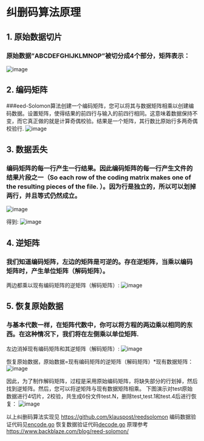 
# 纠删码算法原理

## 1. 原始数据切片

### 原始数据”ABCDEFGHIJKLMNOP”被切分成4个部分，矩阵表示：
![image](https://github.com/larkguo/Algorithms/EC/data/原始数据矩阵.png)

## 2. 编码矩阵

###eed-Solomon算法创建一个编码矩阵，您可以将其与数据矩阵相乘以创建编码数据。设置矩阵，使得结果的前四行与输入的前四行相同。这意味着数据保持不变，而它真正做的就是计算奇偶校验。结果是一个矩阵，其行数比原始行多两奇偶校验行.
![image](https://github.com/larkguo/Algorithms/EC/data/原始编码矩阵.png)

## 3. 数据丢失

### 编码矩阵的每一行产生一行结果。因此编码矩阵的每一行产生文件的结果片段之一（So each row of the coding matrix makes one of the resulting pieces of the file. ）。因为行是独立的，所以可以划掉两行，并且等式仍然成立。
![image](https://github.com/larkguo/Algorithms/EC/data/丢失数据.png)

得到:
![image](https://github.com/larkguo/Algorithms/EC/data/丢失数据后的矩阵关系.png)

## 4. 逆矩阵

### 我们知道编码矩阵，左边的矩阵是可逆的。存在逆矩阵，当乘以编码矩阵时，产生单位矩阵（解码矩阵）。
两边都乘以现有编码矩阵的逆矩阵（解码矩阵）:
![image](https://github.com/larkguo/Algorithms/EC/data/得到逆矩阵.png)

## 5. 恢复原始数据

### 与基本代数一样，在矩阵代数中，你可以将方程的两边乘以相同的东西。在这种情况下，我们将在左侧乘以单位矩阵. 
左边消掉现有编码矩阵和其逆矩阵（解码矩阵）:
![image](https://github.com/larkguo/Algorithms/EC/data/消逆矩阵和解码矩阵.png)

恢复原始数据，原始数据=现有编码矩阵的逆矩阵（解码矩阵）*现有数据矩阵：
![image](https://github.com/larkguo/Algorithms/EC/data/恢复原始数据.png)

因此，为了制作解码矩阵，过程是采用原始编码矩阵，将缺失部分的行划掉，然后找到逆矩阵。然后，您可以将逆矩阵与现有数据矩阵相乘。
下图演示对test原始数据进行4切片，2校验，共生成6份文件test.N，删除test,test.1和test.4后进行恢复：
![image](https://github.com/larkguo/Algorithms/EC/data/debug.png)


以上纠删码算法实现见 https://github.com/klauspost/reedsolomon
编码数据验证代码见[encode.go](https://github.com/larkguo/Algorithms/EC/encode.go)
恢复数据验证代码[decode.go](https://github.com/larkguo/Algorithms/EC/decode.go)
原理参考 https://www.backblaze.com/blog/reed-solomon/


